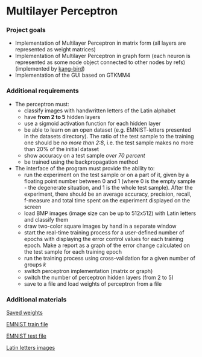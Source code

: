 # Multilayer Perceptron

### Project goals

* Implementation of Multilayer Perceptron in matrix form (all layers are represented as weight matrices)
* Implementation of Multilayer Perceptron in graph form (each neuron is represented as some node object connected to other nodes by refs)  (implemented by [kang-bird](https://github.com/kang-bird))
* Implementation of the GUI based on GTKMM4

### Additional requirements

- The perceptron must:
  - classify images with handwritten letters of the Latin alphabet
  - have **from 2 to 5** hidden layers
  - use a sigmoid activation function for each hidden layer
  - be able to learn on an open dataset (e.g. EMNIST-letters presented in the datasets directory). The ratio of the test sample to the training one should be *no more than 2:8*, i.e. the test sample makes no more than 20% of the initial dataset
  - show accuracy on a test sample *over 70 percent*
  - be trained using the backpropagation method
- The interface of the program must provide the ability to:
  - run the experiment on the test sample or on a part of it, given by a floating point number between 0 and 1 (where 0 is the empty sample - the degenerate situation, and 1 is the whole test sample). After the experiment, there should be an average accuracy, precision, recall, f-measure and total time spent on the experiment displayed on the screen
  - load BMP images (image size can be up to 512x512) with Latin letters and classify them
  - draw two-color square images by hand in a separate window
  - start the real-time training process for a user-defined number of epochs with displaying the error control values for each training epoch. Make a report as a graph of the error change calculated on the test sample for each training epoch
  - run the training process using cross-validation for a given number of groups _k_
  - switch perceptron implementation (matrix or graph)
  - switch the number of perceptron hidden layers (from 2 to 5)
  - save to a file and load weights of perceptron from a file

### Additional materials
[Saved weights](./src/setting/)

[EMNIST train file](./src/datasets/emnist-letters-train.7z)

[EMNIST test file](./src/datasets/emnist-letters-test.7z)

[Latin letters images](./src/datasets/small_images/)
